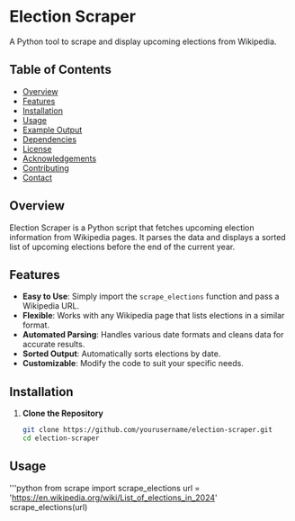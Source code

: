# Election Scraper

A Python tool to scrape and display upcoming elections from Wikipedia.

## Table of Contents

- [Overview](#overview)
- [Features](#features)
- [Installation](#installation)
- [Usage](#usage)
- [Example Output](#example-output)
- [Dependencies](#dependencies)
- [License](#license)
- [Acknowledgements](#acknowledgements)
- [Contributing](#contributing)
- [Contact](#contact)

## Overview

Election Scraper is a Python script that fetches upcoming election information from Wikipedia pages. It parses the data and displays a sorted list of upcoming elections before the end of the current year.

## Features

- **Easy to Use**: Simply import the `scrape_elections` function and pass a Wikipedia URL.
- **Flexible**: Works with any Wikipedia page that lists elections in a similar format.
- **Automated Parsing**: Handles various date formats and cleans data for accurate results.
- **Sorted Output**: Automatically sorts elections by date.
- **Customizable**: Modify the code to suit your specific needs.

## Installation

1. **Clone the Repository**

   ```bash
   git clone https://github.com/yourusername/election-scraper.git
   cd election-scraper

## Usage
   '''python
   from scrape import scrape_elections
   url = 'https://en.wikipedia.org/wiki/List_of_elections_in_2024'
   scrape_elections(url)

